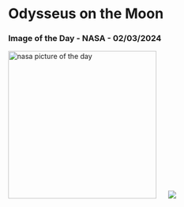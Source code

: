 # Odysseus on the Moon
### Image of the Day - NASA - 02/03/2024
<img src="https://apod.nasa.gov/apod/image/2403/IM_Odysseus_landing-1100x600.png" alt="nasa picture of the day" width="300"/>&nbsp; &nbsp; &nbsp; <img src="https://github-readme-streak-stats.herokuapp.com/?user=tempo-riz&theme=merko" >



  
